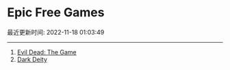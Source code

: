 # Epic Free Games

最近更新时间: 2022-11-18 01:03:49

--- 
1. [Evil Dead: The Game](https://store.epicgames.com/en-US/p/evil-dead-the-game) 
2. [Dark Deity](https://store.epicgames.com/en-US/p/dark-deity-0b08d1) 
